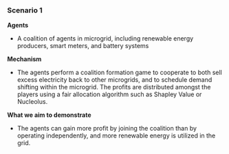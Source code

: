 ### Scenario 1

**Agents**

- A coalition of agents in microgrid, including renewable energy producers, smart meters, and battery systems

**Mechanism**

- The agents perform a coalition formation game to cooperate to both sell excess electricity back to other microgrids, and to schedule demand shifting within the microgrid. The profits are distributed amongst the players using a fair allocation algorithm such as Shapley Value or Nucleolus.

**What we aim to demonstrate**

- The agents can gain more profit by joining the coalition than by operating independently, and more renewable energy is utilized in the grid.
